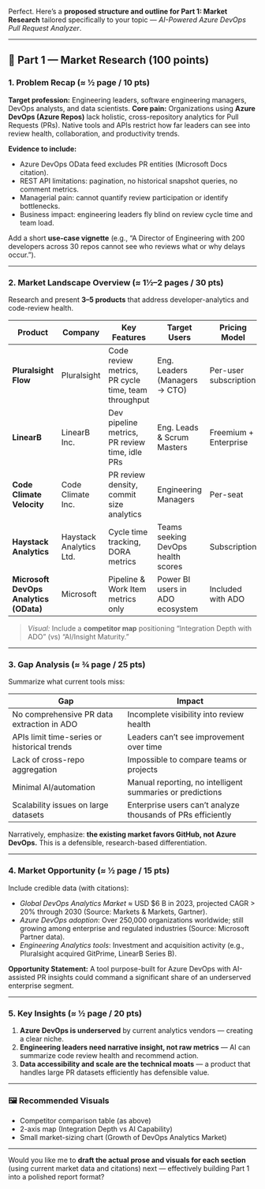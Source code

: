 Perfect. Here’s a **proposed structure and outline for Part 1: Market Research** tailored specifically to your topic — *AI-Powered Azure DevOps Pull Request Analyzer*.

---

## 🧩 Part 1 — Market Research (100 points)

### **1. Problem Recap (≈ ½ page / 10 pts)**

**Target profession:** Engineering leaders, software engineering managers, DevOps analysts, and data scientists.
**Core pain:** Organizations using **Azure DevOps (Azure Repos)** lack holistic, cross-repository analytics for Pull Requests (PRs). Native tools and APIs restrict how far leaders can see into review health, collaboration, and productivity trends.

**Evidence to include:**

* Azure DevOps OData feed excludes PR entities (Microsoft Docs citation).
* REST API limitations: pagination, no historical snapshot queries, no comment metrics.
* Managerial pain: cannot quantify review participation or identify bottlenecks.
* Business impact: engineering leaders fly blind on review cycle time and team load.

Add a short **use-case vignette** (e.g., “A Director of Engineering with 200 developers across 30 repos cannot see who reviews what or why delays occur.”).

---

### **2. Market Landscape Overview (≈ 1½–2 pages / 30 pts)**

Research and present **3–5 products** that address developer-analytics and code-review health.

| Product                                | Company                 | Key Features                                        | Target Users                       | Pricing Model         | Strengths                        | Limitations                                   |
| -------------------------------------- | ----------------------- | --------------------------------------------------- | ---------------------------------- | --------------------- | -------------------------------- | --------------------------------------------- |
| **Pluralsight Flow**                   | Pluralsight             | Code review metrics, PR cycle time, team throughput | Eng. Leaders (Managers → CTO)      | Per-user subscription | Strong visuals & benchmarks      | Weak ADO integration, GitHub-biased           |
| **LinearB**                            | LinearB Inc.            | Dev pipeline metrics, PR review time, idle PRs      | Eng. Leads & Scrum Masters         | Freemium + Enterprise | Automation bots for Slack        | Partial ADO support, limited historical depth |
| **Code Climate Velocity**              | Code Climate Inc.       | PR review density, commit size analytics            | Engineering Managers               | Per-seat              | Robust GitHub/GitLab integration | No ADO support, narrow metric scope           |
| **Haystack Analytics**                 | Haystack Analytics Ltd. | Cycle time tracking, DORA metrics                   | Teams seeking DevOps health scores | Subscription          | Actionable DORA metrics          | GitHub-centric, limited cross-repo view       |
| **Microsoft DevOps Analytics (OData)** | Microsoft               | Pipeline & Work Item metrics only                   | Power BI users in ADO ecosystem    | Included with ADO     | Native to ADO                    | No Pull Request data feed                     |

> *Visual:* Include a **competitor map** positioning “Integration Depth with ADO” (vs) “AI/Insight Maturity.”

---

### **3. Gap Analysis (≈ ¾ page / 25 pts)**

Summarize what current tools miss:

| Gap                                         | Impact                                                      |
| ------------------------------------------- | ----------------------------------------------------------- |
| No comprehensive PR data extraction in ADO  | Incomplete visibility into review health                    |
| APIs limit time-series or historical trends | Leaders can’t see improvement over time                     |
| Lack of cross-repo aggregation              | Impossible to compare teams or projects                     |
| Minimal AI/automation                       | Manual reporting, no intelligent summaries or predictions   |
| Scalability issues on large datasets        | Enterprise users can’t analyze thousands of PRs efficiently |

Narratively, emphasize: **the existing market favors GitHub, not Azure DevOps.** This is a defensible, research-based differentiation.

---

### **4. Market Opportunity (≈ ½ page / 15 pts)**

Include credible data (with citations):

* *Global DevOps Analytics Market* ≈ USD $6 B in 2023, projected CAGR > 20% through 2030 (Source: Markets & Markets, Gartner).
* *Azure DevOps adoption*: Over 250,000 organizations worldwide; still growing among enterprise and regulated industries (Source: Microsoft Partner data).
* *Engineering Analytics tools*: Investment and acquisition activity (e.g., Pluralsight acquired GitPrime, LinearB Series B).

**Opportunity Statement:** A tool purpose-built for Azure DevOps with AI-assisted PR insights could command a significant share of an underserved enterprise segment.

---

### **5. Key Insights (≈ ½ page / 20 pts)**

1. **Azure DevOps is underserved** by current analytics vendors — creating a clear niche.
2. **Engineering leaders need narrative insight, not raw metrics** — AI can summarize code review health and recommend action.
3. **Data accessibility and scale are the technical moats** — a product that handles large PR datasets efficiently has defensible value.

---

### 🖼️ Recommended Visuals

* Competitor comparison table (as above)
* 2-axis map (Integration Depth vs AI Capability)
* Small market-sizing chart (Growth of DevOps Analytics Market)

---

Would you like me to **draft the actual prose and visuals for each section** (using current market data and citations) next — effectively building Part 1 into a polished report format?
